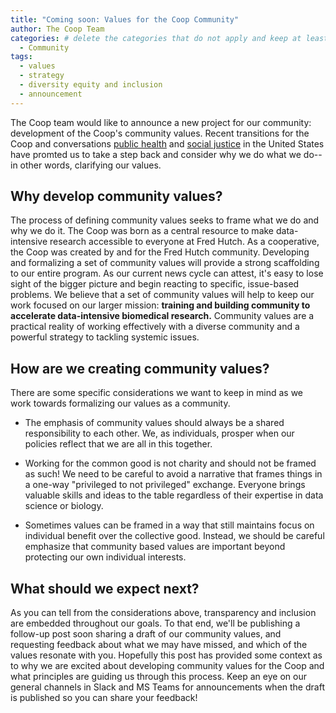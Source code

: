 ```yaml
---
title: "Coming soon: Values for the Coop Community"
author: The Coop Team
categories: # delete the categories that do not apply and keep at least one
  - Community
tags:
  - values
  - strategy
  - diversity equity and inclusion
  - announcement
---
```


The Coop team would like to announce a new project for our community: development of the Coop's community values. Recent transitions for the Coop and conversations [public health](https://fredhutch.github.io/coop/science/tableau-covid/) and [social justice](https://fredhutch.github.io/coop/community/coop-values-racial-injustice/) in the United States have promted us to take a step back and consider why we do what we do--in other words, clarifying our values.

## Why develop community values?

The process of defining community values seeks to frame what we do and why we do it. The Coop was born as a central resource to make data-intensive research accessible to everyone at Fred Hutch. As a cooperative, the Coop was created by and for the Fred Hutch community. Developing and formalizing a set of community values will provide a strong scaffolding to our entire program. As our current news cycle can attest, it's easy to lose sight of the bigger picture and begin reacting to specific, issue-based problems. We believe that a set of community values will help to keep our work focused on our larger mission: **training and building community to accelerate data-intensive biomedical research.** Community values are a practical reality of working effectively with a diverse community and a powerful strategy to tackling systemic issues.

## How are we creating community values?

There are some specific considerations we want to keep in mind as we work towards formalizing our values as a community. 

* The emphasis of community values should always be a shared responsibility to each other. We, as individuals, prosper when our policies reflect that we are all in this together.

* Working for the common good is not charity and should not be framed as such! We need to be careful to avoid a narrative that frames things in a one-way "privileged to not privileged" exchange. Everyone brings valuable skills and ideas to the table regardless of their expertise in data science or biology. 

* Sometimes values can be framed in a way that still maintains focus on individual benefit over the collective good. Instead, we should be careful emphasize that community based values are important beyond protecting our own individual interests.

## What should we expect next?

As you can tell from the considerations above, transparency and inclusion are embedded throughout our goals. To that end, we'll be publishing a follow-up post soon sharing a draft of our community values, and requesting feedback about what we may have missed, and which of the values resonate with you.
Hopefully this post has provided some context as to why we are excited about developing community values for the Coop and what principles are guiding us through this process. Keep an eye on our general channels in Slack and MS Teams for announcements when the draft is published so you can share your feedback!
